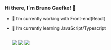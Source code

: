 ### Hi there, I´m Bruno Gaefke! 👋

- 🔭 I’m currently working with Front-end(React)
- 🌱 I’m currently learning JavaScript/Typescript
  
  ##
  
  <div> 
  <a href="https://instagram.com/brunogaefke" target="_blank"><img src="https://img.shields.io/badge/-Instagram-%23E4405F?style=for-the-badge&logo=instagram&logoColor=white" target="_blank"></a>
  <a href = "mailto:brunogaefke@gmail.com"><img src="https://img.shields.io/badge/-Gmail-%23333?style=for-the-badge&logo=gmail&logoColor=white" target="_blank"></a>
  <a href="https://www.linkedin.com/in/brunogaefke" target="_blank"><img src="https://img.shields.io/badge/-LinkedIn-%230077B5?style=for-the-badge&logo=linkedin&logoColor=white" target="_blank"></a> 
</div>
